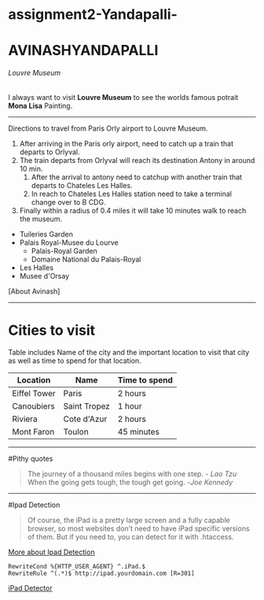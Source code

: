 # assignment2-Yandapalli-
# AVINASHYANDAPALLI
###### Louvre Museum
I always want to visit **Louvre Museum** to see the worlds famous potrait **Mona Lisa** Painting.

---
Directions to travel from Paris Orly airport to Louvre Museum.
1. After arriving in the Paris orly airport, need to catch up a train that departs to Orlyval.
2. The train departs from Orlyval will reach its destination Antony in around 10 min.
    1. After the arrival to antony need to catchup with another train that departs to Chateles Les Halles. 
    2. In reach to Chateles Les Halles station need to take a terminal change over to B CDG.
1. Finally within a radius of 0.4 miles it will take 10 minutes walk to reach the museum.

* Tuileries Garden
* Palais Royal-Musee du Lourve
    * Palais-Royal Garden
    * Domaine National du Palais-Royal
* Les Halles
* Musee d'Orsay

[About Avinash]

---
# Cities to visit

Table includes Name of the city and the important location to visit that city as well as time to spend for that location.


|  Location  |   Name     | Time to spend  |
| ---------- | ---------- | -------------- |
|Eiffel Tower|Paris       | 2 hours        |
|Canoubiers  |Saint Tropez| 1 hour         |
|Riviera     |Cote d'Azur | 2 hours        |
|Mont Faron  |Toulon      | 45 minutes     |

---
#Pithy quotes
> The journey of a thousand miles begins with one step. - *Lao Tzu*<br>
> When the going gets tough, the tough get going. -*Joe Kennedy*

---
#Ipad Detection
>Of course, the iPad is a pretty large screen and a fully capable browser, so most websites don’t need to have iPad specific versions of them. But if you need to, you can detect for it with .htaccess.

[More about Ipad Detection](https://davidwalsh.name/detect-ipad)

```
RewriteCond %{HTTP_USER_AGENT} ^.iPad.$
RewriteRule ^(.*)$ http://ipad.yourdomain.com [R=301]
```

[iPad Detector](https://stackoverflow.com/questions/57776001/how-to-detect-ipad-pro-as-ipad-using-javascript)